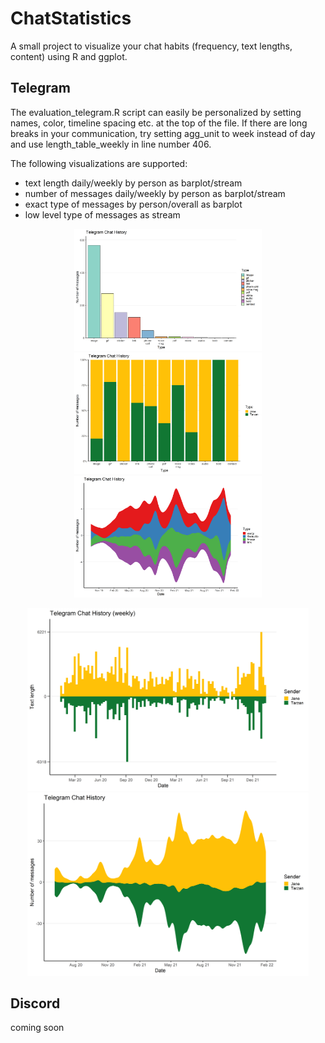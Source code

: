# ChatStatistics
A small project to visualize your chat habits (frequency, text lengths, content) using R and ggplot.

## Telegram
The evaluation_telegram.R script can easily be personalized by setting names, color, timeline spacing etc. at the top of the file. If there are long breaks in your communication, try setting agg_unit to week instead of day and use length_table_weekly in line number 406.

The following visualizations are supported:

- text length daily/weekly by person as barplot/stream
- number of messages daily/weekly by person as barplot/stream
- exact type of messages by person/overall as barplot
- low level type of messages as stream

<p align="center">
  <img src="img/type_count.png" width="300">
  <img src="img/type_count_by_person.png" width="300">
  <img src="img/type_stream.png" width="300">
</p>
<p align="center">
  <img src="img/length_weekly.png" width="450">
  <img src="img/number_stream.png" width="450">
</p>

## Discord
coming soon
